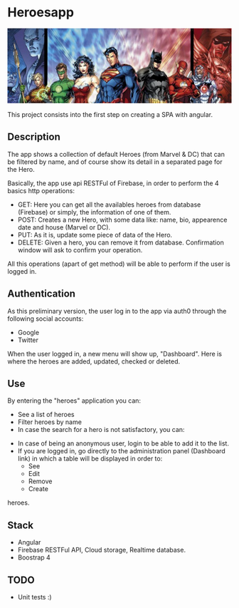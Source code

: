 # Heroesapp

![alt text](https://github.com/ezebc182/heroes/blob/master/src/assets/img/dc.jpg)

This project consists into the first step on creating a SPA with angular.

## Description

The app shows a collection of default Heroes (from Marvel & DC) that can be filtered by name, and of course show its detail in a separated page for the Hero.

Basically, the app use api RESTFul of Firebase, in order to perform the 4 basics http operations:

* GET: Here you can get all the availables heroes from database (Firebase) or simply, the information of one of them. 
* POST: Creates a new Hero, with some data like: name, bio, appearence date and house (Marvel or DC).
* PUT: As it is, update some piece of data of the Hero.
* DELETE: Given a hero, you can remove it from database. Confirmation window will ask to confirm your operation.

All this operations (apart of get method) will be able to perform if the user is logged in.

## Authentication

As this preliminary version, the user log in to the app via auth0 through the following social accounts:
* Google
* Twitter

When the user logged in, a new menu will show up, "Dashboard". Here is where the heroes are added, updated, checked or deleted.

## Use

By entering the "heroes" application you can:

* See a list of heroes
* Filter heroes by name
* In case the search for a hero is not satisfactory, you can:
 - In case of being an anonymous user, login to be able to add it to the list.
- If you are logged in, go directly to the administration panel (Dashboard link) in which a table will be displayed in order to:
  - See
  - Edit
  - Remove
  - Create

heroes.

## Stack
- Angular
- Firebase RESTFul API, Cloud storage, Realtime database.
- Boostrap 4


## TODO

* Unit tests :)

